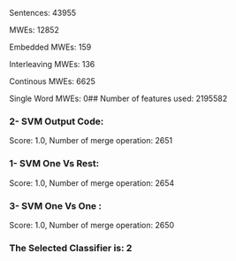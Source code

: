 Sentences: 43955

MWEs: 12852

Embedded MWEs: 159

Interleaving MWEs: 136

Continous MWEs: 6625

Single Word MWEs: 0## Number of features used: 2195582

### 2- SVM Output Code: 
Score: 1.0, Number of merge operation: 2651
### 1- SVM One Vs Rest: 
Score: 1.0, Number of merge operation: 2654
### 3- SVM One Vs One : 
Score: 1.0, Number of merge operation: 2650
### The Selected Classifier is: 2
